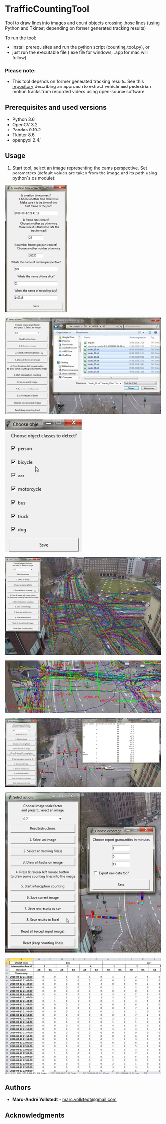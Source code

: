 # TrafficCountingTool
Tool to draw lines into images and count objects crossing those lines (using Python and Tkinter; depending on former generated tracking results)

To run the tool:

* Install prerequisites and run the python script (counting_tool.py), or
* just run the executable file (.exe file for windows; .app for mac will follow) 

### Please note:
* This tool depends on former generated tracking results. See this [repository](https://github.com/mavoll/MotionPathsExtraction) describing an approach to extract vehicle and pedestrian motion tracks from recorded videos using open-source software.  

## Prerequisites and used versions

* Python 3.6
* OpenCV 3.2
* Pandas 0.19.2
* Tkinter 8.6
* openpyxl 2.4.1

## Usage

1. Start tool, select an image representing the cams perspective. Set parameters (default values are taken from the image and its path using python´s os module):

<img src="/images/set_image_parameter.jpg" width="200" display="block" margin-left="auto" margin-right="auto">

![Select tracking files](/images/select_tracking_files.jpg)

![Select object classes to track](/images/select_classes.jpg)

![Draw all tracks](/images/draw_all_tracks.jpg)

![Draw counting lines](/images/draw_counting_lines.jpg)

![Start counting](/images/start_counting.jpg)

![Save to Excel](/images/save_results_to_excel.jpg)

![Excel result](/images/excel_results.jpg)

## Authors

* **Marc-André Vollstedt** - marc.vollstedt@gmail.com

## Acknowledgments










